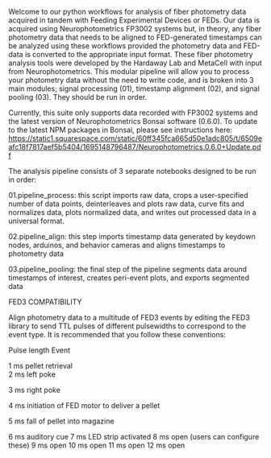 
Welcome to our python workflows for analysis of fiber photometry data acquired in tandem with Feeding Experimental Devices or FEDs. Our data is acquired using Neurophotometrics FP3002 systems but, in theory, any fiber photometry data that needs to be aligned to FED-generated timestamps can be analyzed using these workflows provided the photometry data and FED-data is converted to the appropriate input format. These fiber photometry analysis tools were developed by the Hardaway Lab  and MetaCell with input from Neurophotometrics. This modular pipeline will allow you to process your photometry data without the need to write code, and is broken into 3 main modules; signal processing (01), timestamp alignment (02), and signal pooling (03). They should be run in order. 


Currently, this suite only supports data recorded with FP3002 systems and the latest version of Neurophotometrics Bonsai software (0.6.0). To update to the latest NPM packages in Bonsai, please see instructions here: https://static1.squarespace.com/static/60ff345fca665d50e1adc805/t/6509eafc18f7817aef5b5404/1695148796487/Neurophotometrics.0.6.0+Update.pdf


The analysis pipeline consists of 3 separate notebooks designed to be run in order:

01.pipeline_process: this script imports raw data, crops a user-specified number of data points, deinterleaves and plots raw data, curve fits and normalizes data, plots normalized data, and writes out processed data in a universal format.

02.pipeline_align: this step imports timestamp data generated by keydown nodes, arduinos, and behavior cameras and aligns timestamps to photometry data

03.pipeline_pooling: the final step of the pipeline segments data around timestamps of interest, creates peri-event plots, and exports segmented data

FED3 COMPATIBILITY

Align photometry data to a multitude of FED3 events by editing the FED3 library to send TTL pulses of different pulsewidths to correspond to the event type.
It is recommended that you follow these conventions:

Pulse length Event

1 ms       pellet retrieval  
2 ms       left poke

3 ms       right poke

4 ms       initiation of FED motor to deliver a pellet

5 ms       fall of pellet into magazine

6 ms       auditory cue
7 ms       LED strip activated
8 ms       open (users can configure these)
9 ms       open
10 ms      open
11 ms      open
12 ms      open
